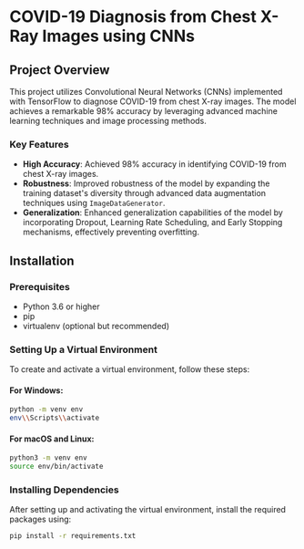 # COVID-19 Diagnosis from Chest X-Ray Images using CNNs

## Project Overview
This project utilizes Convolutional Neural Networks (CNNs) implemented with TensorFlow to diagnose COVID-19 from chest X-ray images. The model achieves a remarkable 98% accuracy by leveraging advanced machine learning techniques and image processing methods.

### Key Features
- **High Accuracy**: Achieved 98% accuracy in identifying COVID-19 from chest X-ray images.
- **Robustness**: Improved robustness of the model by expanding the training dataset's diversity through advanced data augmentation techniques using `ImageDataGenerator`.
- **Generalization**: Enhanced generalization capabilities of the model by incorporating Dropout, Learning Rate Scheduling, and Early Stopping mechanisms, effectively preventing overfitting.

## Installation

### Prerequisites
- Python 3.6 or higher
- pip
- virtualenv (optional but recommended)

### Setting Up a Virtual Environment
To create and activate a virtual environment, follow these steps:

#### For Windows:
```bash
python -m venv env
env\\Scripts\\activate
```

#### For macOS and Linux:
```bash
python3 -m venv env
source env/bin/activate
```

### Installing Dependencies
After setting up and activating the virtual environment, install the required packages using:

```bash
pip install -r requirements.txt
```

